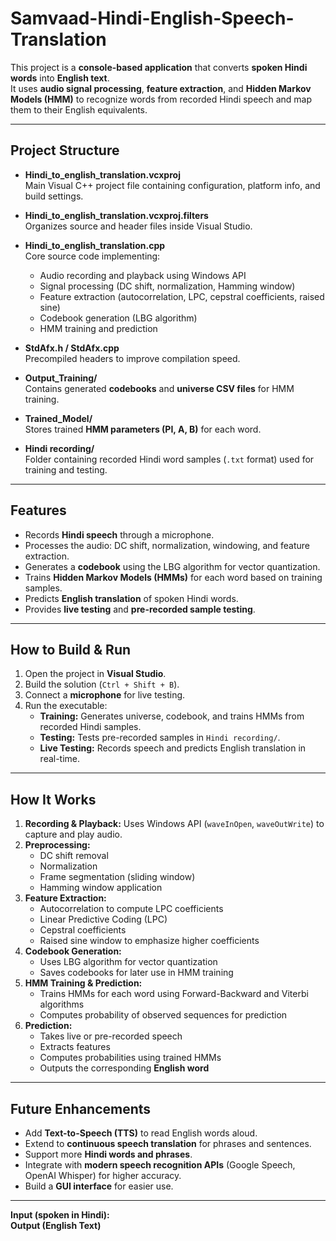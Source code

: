 # Samvaad-Hindi-English-Speech-Translation
This project is a **console-based application** that converts **spoken Hindi words** into **English text**.  
It uses **audio signal processing**, **feature extraction**, and **Hidden Markov Models (HMM)** to recognize words from recorded Hindi speech and map them to their English equivalents.  

---

## Project Structure  

- **Hindi_to_english_translation.vcxproj**  
  Main Visual C++ project file containing configuration, platform info, and build settings.  

- **Hindi_to_english_translation.vcxproj.filters**  
  Organizes source and header files inside Visual Studio.  

- **Hindi_to_english_translation.cpp**  
  Core source code implementing:  
  - Audio recording and playback using Windows API  
  - Signal processing (DC shift, normalization, Hamming window)  
  - Feature extraction (autocorrelation, LPC, cepstral coefficients, raised sine)  
  - Codebook generation (LBG algorithm)  
  - HMM training and prediction  

- **StdAfx.h / StdAfx.cpp**  
  Precompiled headers to improve compilation speed.  

- **Output_Training/**  
  Contains generated **codebooks** and **universe CSV files** for HMM training.  

- **Trained_Model/**  
  Stores trained **HMM parameters (PI, A, B)** for each word.  

- **Hindi recording/**  
  Folder containing recorded Hindi word samples (`.txt` format) used for training and testing.  

---

## Features  

- Records **Hindi speech** through a microphone.  
- Processes the audio: DC shift, normalization, windowing, and feature extraction.  
- Generates a **codebook** using the LBG algorithm for vector quantization.  
- Trains **Hidden Markov Models (HMMs)** for each word based on training samples.  
- Predicts **English translation** of spoken Hindi words.  
- Provides **live testing** and **pre-recorded sample testing**.  

---

## How to Build & Run  

1. Open the project in **Visual Studio**.  
2. Build the solution (`Ctrl + Shift + B`).  
3. Connect a **microphone** for live testing.  
4. Run the executable:  
   - **Training:** Generates universe, codebook, and trains HMMs from recorded Hindi samples.  
   - **Testing:** Tests pre-recorded samples in `Hindi recording/`.  
   - **Live Testing:** Records speech and predicts English translation in real-time.  

---

## How It Works  

1. **Recording & Playback:** Uses Windows API (`waveInOpen`, `waveOutWrite`) to capture and play audio.  
2. **Preprocessing:**  
   - DC shift removal  
   - Normalization  
   - Frame segmentation (sliding window)  
   - Hamming window application  
3. **Feature Extraction:**  
   - Autocorrelation to compute LPC coefficients  
   - Linear Predictive Coding (LPC)  
   - Cepstral coefficients  
   - Raised sine window to emphasize higher coefficients  
4. **Codebook Generation:**  
   - Uses LBG algorithm for vector quantization  
   - Saves codebooks for later use in HMM training  
5. **HMM Training & Prediction:**  
   - Trains HMMs for each word using Forward-Backward and Viterbi algorithms  
   - Computes probability of observed sequences for prediction  
6. **Prediction:**  
   - Takes live or pre-recorded speech  
   - Extracts features  
   - Computes probabilities using trained HMMs  
   - Outputs the corresponding **English word**  

---

## Future Enhancements  

- Add **Text-to-Speech (TTS)** to read English words aloud.  
- Extend to **continuous speech translation** for phrases and sentences.  
- Support more **Hindi words and phrases**.  
- Integrate with **modern speech recognition APIs** (Google Speech, OpenAI Whisper) for higher accuracy.  
- Build a **GUI interface** for easier use.  

---

**Input (spoken in Hindi):**  
**Output (English Text)**

